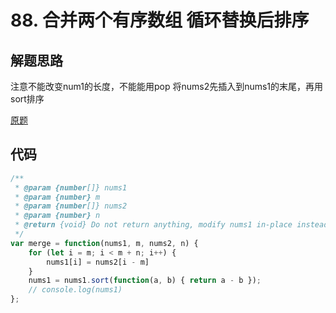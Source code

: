 # 88. 合并两个有序数组 循环替换后排序
## 解题思路
注意不能改变num1的长度，不能能用pop
将nums2先插入到nums1的末尾，再用sort排序

[原题](https://leetcode-cn.com/problems/merge-sorted-array/)

## 代码

```javascript
/**
 * @param {number[]} nums1
 * @param {number} m
 * @param {number[]} nums2
 * @param {number} n
 * @return {void} Do not return anything, modify nums1 in-place instead.
 */
var merge = function(nums1, m, nums2, n) {
    for (let i = m; i < m + n; i++) {
        nums1[i] = nums2[i - m]
    }
    nums1 = nums1.sort(function(a, b) { return a - b });
    // console.log(nums1)
};
```